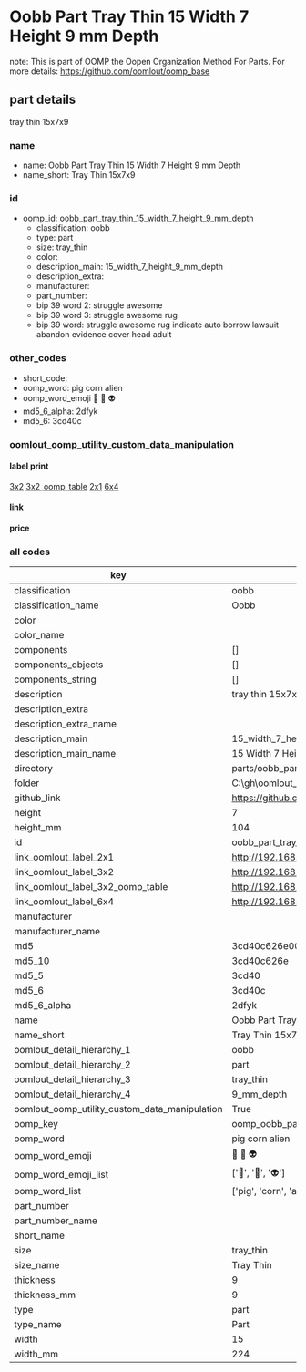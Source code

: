 # Oobb Part Tray Thin 15 Width 7 Height 9 mm Depth  

note: This is part of OOMP the Oopen Organization Method For Parts. For more details: https://github.com/oomlout/oomp_base

##  part details
  



tray thin 15x7x9



### name
* name: Oobb Part Tray Thin 15 Width 7 Height 9 mm Depth
* name_short: Tray Thin 15x7x9 
### id
* oomp_id: oobb_part_tray_thin_15_width_7_height_9_mm_depth
  * classification: oobb
  * type: part
  * size: tray_thin
  * color: 
  * description_main: 15_width_7_height_9_mm_depth
  * description_extra: 
  * manufacturer: 
  * part_number: 
  * bip 39 word 2: struggle awesome
  * bip 39 word 3: struggle awesome rug
  * bip 39 word: struggle awesome rug indicate auto borrow lawsuit abandon evidence cover head adult

### other_codes
* short_code: 
* oomp_word: pig corn alien
* oomp_word_emoji :pig: :corn: :alien:
* md5_6_alpha: 2dfyk
* md5_6: 3cd40c






### oomlout_oomp_utility_custom_data_manipulation
#### label print
[3x2](http://192.168.1.245:1112/?label=oomp%202dfyk)
[3x2_oomp_table](http://192.168.1.108:1112/?label=oomp%202dfyk)
[2x1](http://192.168.1.242:1112/?label=oomp%202dfyk)
[6x4](http://192.168.1.55:1112/?label=oomp%202dfyk)    

#### link

                              

#### price







### all codes 
| key | value |  
| --- | --- |  
| classification | oobb |  
| classification_name | Oobb |  
| color |  |  
| color_name |  |  
| components | [] |  
| components_objects | [] |  
| components_string | [] |  
| description | tray thin 15x7x9 |  
| description_extra |  |  
| description_extra_name |  |  
| description_main | 15_width_7_height_9_mm_depth |  
| description_main_name | 15 Width 7 Height 9 mm Depth |  
| directory | parts/oobb_part_tray_thin_15_width_7_height_9_mm_depth |  
| folder | C:\gh\oomlout_oobb_version_4_generated_parts\parts\oobb_part_tray_thin_15_width_7_height_9_mm_depth |  
| github_link | https://github.com/oomlout/oomlout_oomp_part_src/tree/main/parts/oobb_part_tray_thin_15_width_7_height_9_mm_depth |  
| height | 7 |  
| height_mm | 104 |  
| id | oobb_part_tray_thin_15_width_7_height_9_mm_depth |  
| link_oomlout_label_2x1 | http://192.168.1.242:1112/?label=oomp%202dfyk |  
| link_oomlout_label_3x2 | http://192.168.1.245:1112/?label=oomp%202dfyk |  
| link_oomlout_label_3x2_oomp_table | http://192.168.1.108:1112/?label=oomp%202dfyk |  
| link_oomlout_label_6x4 | http://192.168.1.55:1112/?label=oomp%202dfyk |  
| manufacturer |  |  
| manufacturer_name |  |  
| md5 | 3cd40c626e000fc46807c72f7a0426ba |  
| md5_10 | 3cd40c626e |  
| md5_5 | 3cd40 |  
| md5_6 | 3cd40c |  
| md5_6_alpha | 2dfyk |  
| name | Oobb Part Tray Thin 15 Width 7 Height 9 mm Depth |  
| name_short | Tray Thin 15x7x9  |  
| oomlout_detail_hierarchy_1 | oobb |  
| oomlout_detail_hierarchy_2 | part |  
| oomlout_detail_hierarchy_3 | tray_thin |  
| oomlout_detail_hierarchy_4 | 9_mm_depth |  
| oomlout_oomp_utility_custom_data_manipulation | True |  
| oomp_key | oomp_oobb_part_tray_thin_15_width_7_height_9_mm_depth |  
| oomp_word | pig corn alien |  
| oomp_word_emoji | :pig: :corn: :alien: |  
| oomp_word_emoji_list | [':pig:', ':corn:', ':alien:'] |  
| oomp_word_list | ['pig', 'corn', 'alien'] |  
| part_number |  |  
| part_number_name |  |  
| short_name |  |  
| size | tray_thin |  
| size_name | Tray Thin |  
| thickness | 9 |  
| thickness_mm | 9 |  
| type | part |  
| type_name | Part |  
| width | 15 |  
| width_mm | 224 |  
